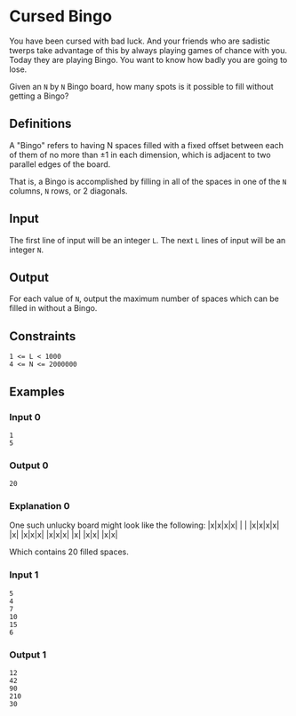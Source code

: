 # Cursed Bingo

You have been cursed with bad luck.  And your friends who are sadistic twerps take advantage of this by always playing games of chance with you.  Today they are playing Bingo.  You want to know how badly you are going to lose.

Given an `N` by `N` Bingo board, how many spots is it possible to fill without getting a Bingo?

## Definitions

A "Bingo" refers to having N spaces filled with a fixed offset between each of them of no more than ±1 in each dimension, which is adjacent to two parallel edges of the board.

That is, a Bingo is accomplished by filling in all of the spaces in one of the `N` columns, `N` rows, or 2 diagonals.

## Input

The first line of input will be an integer `L`.
The next `L` lines of input will be an integer `N`.

## Output

For each value of `N`, output the maximum number of spaces which can be filled in without a Bingo.

## Constraints
```
1 <= L < 1000
4 <= N <= 2000000
```

## Examples

### Input 0

```
1
5
```

### Output 0

```
20
```

### Explanation 0

One such unlucky board might look like the following:
|x|x|x|x| |
| |x|x|x|x|
|x| |x|x|x|
|x|x|x| |x|
|x|x| |x|x|

Which contains 20 filled spaces.

### Input 1

```
5
4
7
10
15
6
```

### Output 1

```
12
42
90
210
30
```